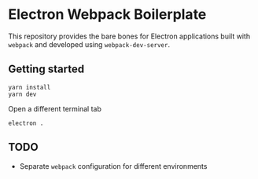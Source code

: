 # Electron Webpack Boilerplate

This repository provides the bare bones for Electron applications built with `webpack` and developed using `webpack-dev-server`.

## Getting started

```
yarn install
yarn dev
```

Open a different terminal tab

```
electron .
```

## TODO

- Separate `webpack` configuration for different environments

